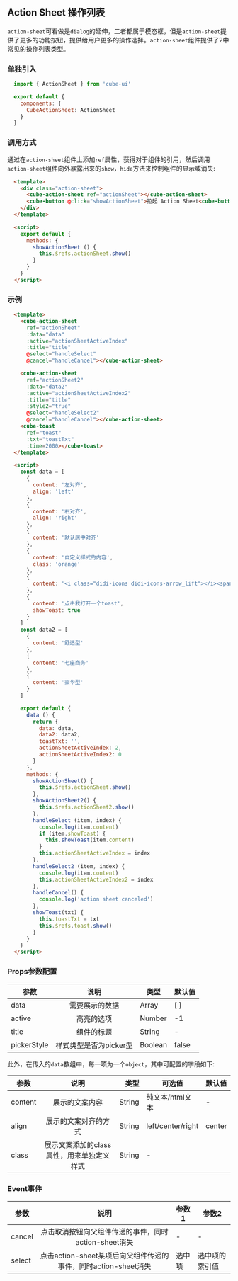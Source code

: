 ## Action Sheet 操作列表

`action-sheet`可看做是`dialog`的延伸，二者都属于模态框，但是`action-sheet`提供了更多的功能按钮，提供给用户更多的操作选择。`action-sheet`组件提供了2中常见的操作列表类型。

### 单独引入

```javascript
  import { ActionSheet } from 'cube-ui'

  export default {
    components: {
      CubeActionSheet: ActionSheet
    }
  }
```

### 调用方式

通过在`action-sheet`组件上添加`ref`属性，获得对于组件的引用，然后调用`action-sheet`组件向外暴露出来的`show`，`hide`方法来控制组件的显示或消失:

```html
  <template>
    <div class="action-sheet">
      <cube-action-sheet ref="actionSheet"></cube-action-sheet>
      <cube-button @click="showActionSheet">拉起 Action Sheet<cube-button>
    </div>
  </template>

  <script>
    export default {
      methods: {
        showActionSheet () {
          this.$refs.actionSheet.show()
        }
      }
    }
  </script>
```

### 示例

```html
  <template>
    <cube-action-sheet
      ref="actionSheet"
      :data="data"
      :active="actionSheetActiveIndex"
      :title="title"
      @select="handleSelect"
      @cancel="handleCancel"></cube-action-sheet>

    <cube-action-sheet
      ref="actionSheet2"
      :data="data2"
      :active="actionSheetActiveIndex2"
      :title="title"
      :style2="true"
      @select="handleSelect2"
      @cancel="handleCancel"></cube-action-sheet>
    <cube-toast
      ref="toast"
      :txt="toastTxt"
      :time=2000></cube-toast>
  </template>

  <script>
    const data = [
      {
        content: '左对齐',
        align: 'left'
      },
      {
        content: '右对齐',
        align: 'right'
      },
      {
        content: '默认居中对齐'
      },
      {
        content: '自定义样式的内容',
        class: 'orange'
      },
      {
        content: '<i class="didi-icons didi-icons-arrow_lift"></i><span>嵌入了HTML的内容</span>'
      },
      {
        content: '点击我打开一个toast',
        showToast: true
      }
    ]
    const data2 = [
      {
        content: '舒适型'
      },
      {
        content: '七座商务'
      },
      {
        content: '豪华型'
      }
    ]

    export default {
      data () {
        return {
          data: data,
          data2: data2,
          toastTxt: '',
          actionSheetActiveIndex: 2,
          actionSheetActiveIndex2: 0
        }
      },
      methods: {
        showActionSheet() {
          this.$refs.actionSheet.show()
        },
        showActionSheet2() {
          this.$refs.actionSheet2.show()
        },
        handleSelect (item, index) {
          console.log(item.content)
          if (item.showToast) {
            this.showToast(item.content)
          }
          this.actionSheetActiveIndex = index
        },
        handleSelect2 (item, index) {
          console.log(item.content)
          this.actionSheetActiveIndex2 = index
        },
        handleCancel() {
          console.log('action sheet canceled')
        },
        showToast(txt) {
          this.toastTxt = txt
          this.$refs.toast.show()
        }
      }
    }
  </script>
```

### Props参数配置

| 参数        | 说明           | 类型  | 默认值 |
| ------------- |:-------------:| ---| ---|
| data | 需要展示的数据 | Array | [ ] |
| active | 高亮的选项 | Number | -1 |
| title | 组件的标题 | String | - |
| pickerStyle | 样式类型是否为picker型 | Boolean | false |

此外，在传入的`data`数组中，每一项为一个`object`，其中可配置的字段如下:

| 参数        | 说明           | 类型  | 可选值 | 默认值 |
| ------------- |:-------------:| -----:| ---| ---|
| content | 展示的文案内容 | String | 纯文本/html文本 | - |
| align | 展示的文案对齐的方式 | String | left/center/right | center |
| class | 展示文案添加的class属性，用来单独定义样式 | String | - |

### Event事件

| 参数        | 说明           | 参数1 | 参数2 |
| ------------- |:-------------:| --- | --- |
| cancel | 点击取消按钮向父组件传递的事件，同时action-sheet消失 | - | - |
| select | 点击action-sheet某项后向父组件传递的事件，同时action-sheet消失 | 选中项 | 选中项的索引值 |

